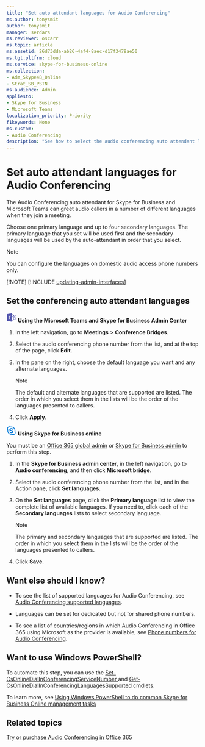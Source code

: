 ```yaml
---
title: "Set auto attendant languages for Audio Conferencing"
ms.author: tonysmit
author: tonysmit
manager: serdars
ms.reviewer: oscarr
ms.topic: article
ms.assetid: 26d73dda-ab26-4af4-8aec-d17f3479ae50
ms.tgt.pltfrm: cloud
ms.service: skype-for-business-online
ms.collection: 
- Adm_Skype4B_Online
- Strat_SB_PSTN
ms.audience: Admin
appliesto:
- Skype for Business 
- Microsoft Teams
localization_priority: Priority
f1keywords: None
ms.custom:
- Audio Conferencing
description: "See how to select the audio conferencing auto attendant languages for a audio conferencing number."
---
```


# Set auto attendant languages for Audio Conferencing

The Audio Conferencing auto attendant for Skype for Business and Microsoft Teams can greet audio callers in a number of different languages when they join a meeting.
  
Choose one primary language and up to four secondary languages. The primary language that you set will be used first and the secondary languages will be used by the auto-attendant in order that you select. 
  
> [!NOTE]
>  You can configure the languages on domestic audio access phone numbers only.
> 
> [!NOTE]
> [!INCLUDE [updating-admin-interfaces](../includes/updating-admin-interfaces.md)]
  
## Set the conferencing auto attendant languages

![teams-logo-30x30.png](../images/teams-logo-30x30.png) **Using the Microsoft Teams and Skype for Business Admin Center**

1. In the left navigation, go to **Meetings** > **Conference Bridges**.

2. Select the audio conferencing phone number from the list, and at the top of the page, click **Edit**.

3. In the pane on the right, choose the default language you want and any alternate languages. 
 
    > [!NOTE]
    > The default and alternate languages that are supported are listed. The order in which you select them in the lists will be the order of the languages presented to callers. 

4. Click **Apply**.

![sfb-logo-30x30.png](../images/sfb-logo-30x30.png) **Using Skype for Business online**

You must be an [Office 365 global admin](https://support.office.com/article/da585eea-f576-4f55-a1e0-87090b6aaa9d) or [Skype for Business admin](https://support.office.com/article/da585eea-f576-4f55-a1e0-87090b6aaa9d) to perform this step.
    
1. In the **Skype for Business admin center**, in the left navigation, go to **Audio conferencing**, and then click **Microsoft bridge**.
    
2. Select the audio conferencing phone number from the list, and in the Action pane, click **Set languages**. 
    
3. On the **Set languages** page, click the **Primary language** list to view the complete list of available languages. If you need to, click each of the **Secondary languages** lists to select secondary language.
    
    > [!NOTE]
    > The primary and secondary languages that are supported are listed. The order in which you select them in the lists will be the order of the languages presented to callers. 
  
4. Click **Save**.
    
## Want else should I know?

- To see the list of supported languages for Audio Conferencing, see [Audio Conferencing supported languages](audio-conferencing-supported-languages.md).
    
- Languages can be set for dedicated but not for shared phone numbers.
    
- To see a list of countries/regions in which Audio Conferencing in Office 365 using Microsoft as the provider is available, see [Phone numbers for Audio Conferencing](phone-numbers-for-audio-conferencing.md).
    
## Want to use Windows PowerShell?

To automate this step, you can use the [Set-CsOnlineDialInConferencingServiceNumber ](https://go.microsoft.com/fwlink/?LinkId=617689) and [Get-CsOnlineDialInConferencingLanguagesSupported ](https://go.microsoft.com/fwlink/?LinkId=617684) cmdlets.
  
To learn more, see [Using Windows PowerShell to do common Skype for Business Online management tasks](https://go.microsoft.com/fwlink/?LinkId=525038)
  
## Related topics

[Try or purchase Audio Conferencing in Office 365](../audio-conferencing-in-office-365/try-or-purchase-audio-conferencing-in-office-365.md)
